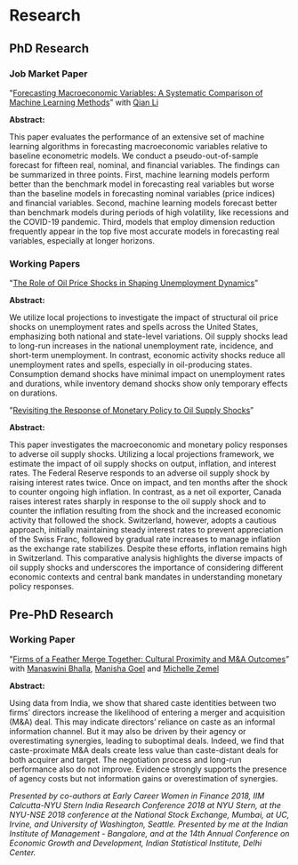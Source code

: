 # Research
## PhD Research

### Job Market Paper

"[Forecasting Macroeconomic Variables: A Systematic Comparison of Machine Learning Methods](/uploads/jmp_20240716.pdf)” with [Qian Li](https://www.linkedin.com/in/qian-li-147a40b3)

**Abstract:** 

This paper evaluates the performance of an extensive set of machine learning algorithms in forecasting macroeconomic variables relative to baseline econometric models. We conduct a pseudo-out-of-sample forecast for fifteen real, nominal, and financial variables. The findings can be summarized in three points. First, machine learning models perform better than the benchmark model in forecasting real variables but worse than the baseline models in forecasting nominal variables (price indices) and financial variables. Second, machine learning models forecast better than benchmark models during periods of high volatility, like recessions and the COVID-19 pandemic. Third, models that employ dimension reduction frequently appear in the top five most accurate models in forecasting real variables, especially at longer horizons.

### Working Papers

"[The Role of Oil Price Shocks in Shaping Unemployment Dynamics](/uploads/Chap_Unemployment_WP.pdf)”

**Abstract:** 

We utilize local projections to investigate the impact of structural oil price shocks on unemployment rates and spells across the United States, emphasizing both national and state-level variations. Oil supply shocks lead to long-run increases in the national unemployment rate, incidence, and short-term unemployment. In contrast, economic activity shocks reduce all unemployment rates and spells, especially in oil-producing states. Consumption demand shocks have minimal impact on unemployment rates and durations, while inventory demand shocks show only temporary effects on durations.

"[Revisiting the Response of Monetary Policy to Oil Supply Shocks](/uploads/Chapter_MP_WP.pdf)”

**Abstract:** 

This paper investigates the macroeconomic and monetary policy responses to adverse oil supply shocks. Utilizing a local projections framework, we estimate the impact of oil supply shocks on output, inflation, and interest rates. The Federal Reserve responds to an adverse oil supply shock by raising interest rates twice. Once on impact, and ten months after the shock to counter ongoing high inflation. In contrast, as a net oil exporter, Canada raises interest rates sharply in response to the oil supply shock and to counter the inflation resulting from the shock and the increased economic activity that followed the shock. Switzerland, however, adopts a cautious approach, initially maintaining steady interest rates to prevent appreciation of the Swiss Franc, followed by gradual rate increases to manage inflation as the exchange rate stabilizes. Despite these efforts, inflation remains high in Switzerland. This comparative analysis highlights the diverse impacts of oil supply shocks and underscores the importance of considering different economic contexts and central bank mandates in understanding monetary policy responses.

## Pre-PhD Research

### Working Paper

"[Firms of a Feather Merge Together: Cultural Proximity and M&A Outcomes](/uploads/mna_paper.pdf)” with [Manaswini Bhalla](https://manaswinibhalla.weebly.com/), [Manisha Goel](http://manishagoel.weebly.com/) and [Michelle Zemel](https://research.pomona.edu/michelle-zemel/)

**Abstract:** 

Using data from India, we show that shared caste identities between two firms’ directors increase the likelihood of entering a merger and acquisition (M&A) deal. This may indicate directors’ reliance on caste as an informal information channel. But it may also be driven by their agency or overestimating synergies, leading to suboptimal deals. Indeed, we find that caste-proximate M&A deals create less value than caste-distant deals for both acquirer and target. The negotiation process and long-run performance also do not improve. Evidence strongly supports the presence of agency costs but not information gains or overestimation of synergies. 

_Presented by co-authors at Early Career Women in Finance 2018, IIM Calcutta-NYU Stern India Research Conference 2018 at NYU Stern, at the NYU-NSE 2018 conference at the National Stock Exchange, Mumbai, at UC, Irvine, and University of Washington, Seattle. Presented by me at the Indian Institute of Management - Bangalore, and at the 14th Annual Conference on Economic Growth and Development, Indian Statistical Institute, Delhi Center._
